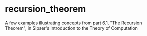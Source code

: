 # recursion_theorem
A few examples illustrating concepts from part 6.1, "The Recursion Theorem", in Sipser's Introduction to the Theory of Computation
